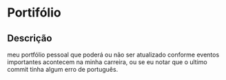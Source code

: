 # Portifólio
## Descrição
meu portfólio pessoal que poderá ou não ser atualizado conforme eventos importantes acontecem na minha carreira, ou se eu notar que o ultimo commit tinha algum erro de português.
